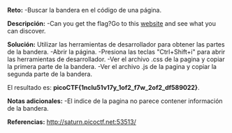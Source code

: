 
**Reto:**
-Buscar la bandera en el código de una página.

**Descripción:**
-Can you get the flag?Go to this [website](http://saturn.picoctf.net:53513/) and see what you can discover.

**Solución:**
Utilizar las herramientas de desarrollador para obtener las partes de la bandera.
-Abrir la página.
-Presiona las teclas "Ctrl+Shift+i" para abrir las herramientas de desarrollador.
-Ver el archivo .css de la pagina y copiar la primera parte de la bandera.
-Ver el archivo .js de la pagina y copiar la segunda parte de la bandera.

El resultado es: **picoCTF{1nclu51v17y_1of2_f7w_2of2_df589022}**.

**Notas adicionales:**
-El indice de la pagina no parece contener información de la bandera.

**Referencias:**
http://saturn.picoctf.net:53513/